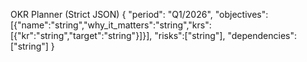 OKR Planner (Strict JSON)
{
  "period": "Q1/2026",
  "objectives": [{"name":"string","why_it_matters":"string","krs":[{"kr":"string","target":"string"}]}],
  "risks":["string"],
  "dependencies":["string"]
}
